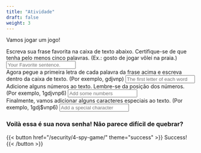 ```yaml
---
title: "Atividade"
draft: false
weight: 3
---
```


Vamos jogar um jogo!

<form accept-charset="UTF-8" action="https://formkeep.com/f/exampletoken" method="POST">
  <input type="hidden" name="utf8" value="✓">
  Escreva sua frase favorita na caixa de texto abaixo. Certifique-se de que tenha pelo menos cinco palavras. (Ex.: gosto de jogar vôlei na praia.)
  <input type="email"  name="email" placeholder="Your Favorite sentence.">
</br>
   Agora pegue a primeira letra de cada palavra da frase acima e escreva dentro da caixa de texto. (Por exemplo, gdjvnp)
  <input type="text" name="name" placeholder="The first letter of each word">
</br>
   Adicione alguns números ao texto. Lembre-se da posição dos números. (Por exemplo, 1gdjvnp6)
  <input type="tel" name="phone" placeholder="Add some numbers">
</br>
  Finalmente, vamos adicionar alguns caracteres especiais ao texto. (Por exemplo, 1gdj$vnp6)
  <input type="tel" name="phone" placeholder="Add a special character">

</br>
</form>

### Voilà essa é sua nova senha! Não parece difícil de quebrar?

{{< button href="/security/4-spy-game/" theme="success" >}} Success! {{< /button >}}